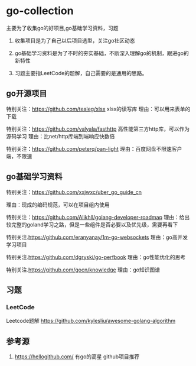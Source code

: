 # go-collection

主要为了收集go的好项目,go基础学习资料，习题

1. 收集项目是为了自己以后项目选型，关注go社区动态

2. go基础学习资料是为了不时的夯实基础，不断深入理解go的机制，跟进go的新特性

3. 习题主要指LeetCode的题解，自己需要的是通用的思路。

## go开源项目


特别关注：https://github.com/tealeg/xlsx
xlsx的读写库
理由：可以用来表单的下载

特别关注：https://github.com/valyala/fasthttp
高性能第三方http库，可以作为源码学习
理由：比net/http库端到端响应快数倍

特别关注：https://github.com/peterq/pan-light
理由：百度网盘不限速客户端，不限速


## go基础学习资料

特别关注：https://github.com/xxjwxc/uber_go_guide_cn

理由：现成的编码规范，可以在项目组内使用

特别关注：https://github.com/Alikhll/golang-developer-roadmap
理由：给出较完整的goland学习之路，但是一些组件是否必要以及优先级，需要再看下

特别关注.https://github.com/eranyanay/1m-go-websockets
理由：go高并发学习项目

特别关注.https://github.com/dgryski/go-perfbook
理由：go性能优化的思考

特别关注.https://github.com/gocn/knowledge
理由：go知识图谱

## 习题

### LeetCode

Leetcode题解
https://github.com/kylesliu/awesome-golang-algorithm


## 参考源
1. https://hellogithub.com/
有go的高星 github项目推荐
